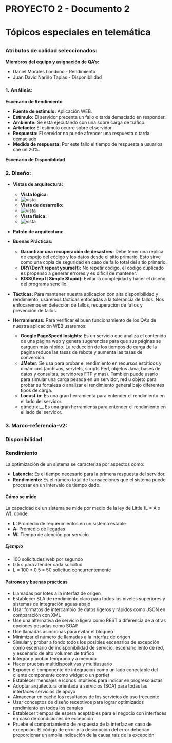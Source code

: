 # PROYECTO 2 - Documento 2<h1>
# Tópicos especiales en telemática <h2>

### Atributos de calidad seleccionados:
__Miembros del equipo y asignación de QA’s:__
* Daniel Morales Londoño    - Rendimiento
* Juan David Nariño Tapias  - Disponibilidad

### 1. Análisis:

__Escenario de Rendimiento__
* __Fuente de estímulo:__ Aplicación WEB.
* __Estímulo:__ El servidor precenta un fallo o tarda demaciado en responder.
* __Ambiente:__ Se está ejecutando con una sobre carga de tráfico.
* __Artefacto:__ El estímulo ocurre sobre el servidor.
* __Respuesta:__ El servidor no puede afrencer una respuesta o tarda demaciado
* __Medida de respuesta:__ Por este fallo el tiempo de respuesta a usuarios cae un 20%.

__Escenario de Disponiblidad__





### 2. Diseño:
* __Vistas de arquitectura:__
	* __Vista lógica:__
	* ![vista](http://img.fenixzone.net/i/EU0jXZP.jpeg)
	* __Vista de desarrollo:__
	* ![vista](http://img.fenixzone.net/i/gSa3L5I.png)
	* __Vista física:__
	* ![vista](http://img.fenixzone.net/i/rLvaHY8.png)


* __Patrón de arquitectura:__


* __Buenas Prácticas:__
	* __Garantizar una recuperación de desastres:__ Debe tener una réplica de espejo del código y los datos desde el sitio primario. Esto sirve como una copia de seguridad en caso de fallo total del sitio primario.
	* __DRY(Don’t repeat yourself):__ No repetir código, el código duplicado es propenso a generar errores y es difícil de mantener.
	* __KISS(Keep It Simple Stupid):__ Evitar la complejidad y hacer el diseño del programa sencillo.

* __Tácticas:__
Para mantener nuestra aplicacion con alta disponibilidad y rendimiento, usaremos tácticas enfocadas a la tolerancia de fallos. Nos enfocaremos en detección de fallos, recuperación de fallos y prevención de fallos.

* __Herramientas:__
Para verificar el buen funcionamiento de los QA’s de nuestra aplicación WEB usaremos:

	* __Google PageSpeed ​​Insights:__ Es un servicio que analiza el contenido de una página web y genera sugerencias para que sus páginas se carguen más rápido. La reducción de los tiempos de carga de la página reduce las tasas de rebote y aumenta las tasas de conversión.
	* __JMeter:__ Se usa para probar el rendimiento en recursos estáticos y dinámicos (archivos, servlets, scripts Perl, objetos Java, bases de datos y consultas, servidores FTP y más). También puede usarlo para simular una carga pesada en un servidor, red u objeto para probar su fortaleza o analizar el rendimiento general bajo diferentes tipos de carga.
	* __Locust.io:__ Es una gran herramienta para entender el rendimiento en el lado del servidor.
	* gtmetrix:__ Es una gran herramienta para entender el rendimiento en el lado del servidor.


### 3. Marco-referencia-v2:

### Disponibilidad

### Rendimiento

La optimización de un sistema se caracteriza por aspectos como:
* __Latencia:__ Es el tiempo necesario para la primera respuesta del servidor.
* __Rendimiento:__ Es el número total de transacciones que el sistema puede procesar en un intervalo de tiempo dado.

#### Cómo se mide

La capacidad de un sistema se mide por medio de la ley de Little (L = A x W), donde:
* __L:__ Promedio de requerimientos en un sistema estable
* __A:__ Promedio de llegadas
* __W:__ Tiempo de atención por servicio

##### Ejemplo
* 100 solicitudes web por segundo
* 0.5 s para atender cada solicitud
* L = 100 * 0.5 = 50 solicitud concurrentemente

#### Patrones y buenas prácticas


* Llamadas por lotes a la interfaz de origen
* Establecer SLA de rendimiento claro para todos los niveles superiores y sistemas de integración aguas abajo
* Usar formatos de intercambio de datos ligeros y rápidos como JSON en comparación con XML
* Use una alternativa de servicio ligera como REST a diferencia de a otras opciones pesadas como SOAP
* Use llamadas asíncronas para evitar el bloqueo
* Minimizar el número de llamadas a la interfaz de origen
* Simular y probar a fondo todos los posibles escenarios de excepción como escenario de indisponibilidad de servicio, escenario lento de red, y escenario de alto volumen de tráfico
* Integrar y probar temprano y a menudo
* Hacer pruebas multidispositivas y multiusuario
* Exponer el componente de integración como un lado conectable del cliente componente como widget o un portlet
* Establecer mensajes e íconos intuitivos para indicar en progreso actas
* Adoptar arquitectura orientada a servicios (SOA) para todas las interfaces servicios de apoyo
* Almacenar en caché los resultados de los servicios de uso frecuente
* Usar conceptos de diseño receptivos para lograr optimizados rendimiento en todos los canales
* Establecer tiempos de espera aceptables para el negocio con interfaces en caso de condiciones de excepción
* Pruebe el comportamiento de respuesta de la interfaz en caso de excepción. El código de error y la descripción del error deberían proporcionar un amplia indicación de la causa raíz de la excepción